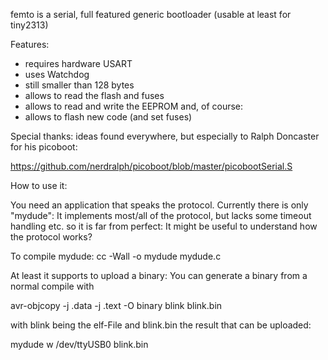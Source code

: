 femto is a serial, full featured generic bootloader
(usable at least for tiny2313)

Features:
  - requires hardware USART
  - uses Watchdog 
  - still smaller than 128 bytes
  - allows to read the flash and fuses
  - allows to read and write the EEPROM
  and, of course: 
  - allows to flash new code (and set fuses)

Special thanks:
ideas found everywhere, but especially to Ralph Doncaster for his picoboot:

  https://github.com/nerdralph/picoboot/blob/master/picobootSerial.S


How to use it:

You need an application that speaks the protocol.
Currently there is only "mydude": It implements most/all
of the protocol, but lacks some timeout handling etc.
so it is far from perfect:
It might be useful to understand how the protocol works?

To compile mydude:
  cc -Wall -o mydude mydude.c

At least it supports to upload a binary:
You can generate a binary from a normal compile with

  avr-objcopy -j .data -j .text -O binary blink blink.bin

with blink being the elf-File and blink.bin the result that
can be uploaded:

  mydude w /dev/ttyUSB0 blink.bin


